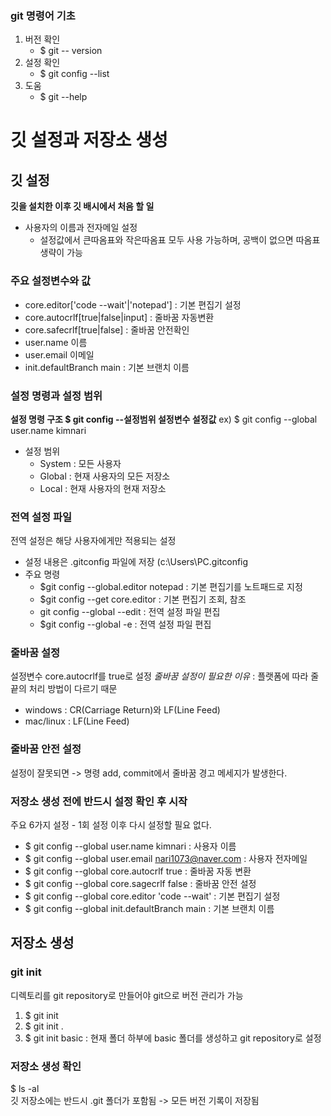 ### git 명령어 기초
1. 버전 확인
   - $ git -- version
2. 설정 확인
   - $ git config --list
3. 도움
   - $ git --help
# 깃 설정과 저장소 생성
## 깃 설정
**깃을 설치한 이후 깃 배시에서 처음 할 일**
- 사용자의 이름과 전자메일 설정
  - 설정값에서 큰따옴표와 작은따옴표 모두 사용 가능하며, 공백이 없으면 따옴표 생략이 가능
### 주요 설정변수와 값
- core.editor['code --wait'|'notepad'] : 기본 편집기 설정
- core.autocrlf[true|false|input] : 줄바꿈 자동변환
- core.safecrlf[true|false] : 줄바꿈 안전확인
- user.name 이름
- user.email 이메일
- init.defaultBranch main : 기본 브랜치 이름
### 설정 명령과 설정 범위
**설정 명령 구조 $ git config --설정범위 설정변수 설정값**
ex) $ git config --global user.name kimnari
- 설정 범위
  - System : 모든 사용자
  - Global : 현재 사용자의 모든 저장소
  - Local : 현재 사용자의 현재 저장소
### 전역 설정 파일
전역 설정은 해당 사용자에게만 적용되는 설정
- 설정 내용은 .gitconfig 파일에 저장 (c:\Users\PC\.gitconfig
- 주요 명령
  - $git config --global.editor notepad : 기본 편집기를 노트패드로 지정
  - $git config --get core.editor : 기본 편집기 조회, 참조
  - git config --global --edit : 전역 설정 파일 편집
  - $git config --global -e : 전역 설정 파일 편집
### 줄바꿈 설정
설정변수 core.autocrlf를 true로 설정
*줄바꿈 설정이 필요한 이유* : 플랫폼에 따라 줄 끝의 처리 방법이 다르기 때문
- windows : CR(Carriage Return)와 LF(Line Feed)
- mac/linux : LF(Line Feed)
### 줄바꿈 안전 설정
설정이 잘못되면 -> 명령 add, commit에서 줄바꿈 경고 메세지가 발생한다.
### 저장소 생성 전에 반드시 설정 확인 후 시작
주요 6가지 설정 - 1회 설정 이후 다시 설정할 필요 없다.
- $ git config --global user.name kimnari : 사용자 이름
- $ git config --global user.email nari1073@naver.com : 사용자 전자메일
- $ git config --global core.autocrlf true : 줄바꿈 자동 변환
- $ git config --global core.sagecrlf false : 줄바꿈 안전 설정
- $ git config --global core.editor 'code --wait' : 기본 편집기 설정
- $ git config --global init.defaultBranch main : 기본 브랜치 이름
## 저장소 생성
### git init
디렉토리를 git repository로 만들어야 git으로 버전 관리가 가능
1. $ git init
2. $ git init .
3. $ git init basic : 현재 폴더 하부에 basic 폴더를 생성하고 git repository로 설정
### 저장소 생성 확인
$ ls -al <br>
깃 저장소에는 반드시 .git 폴더가 포함됨 -> 모든 버전 기록이 저장됨
